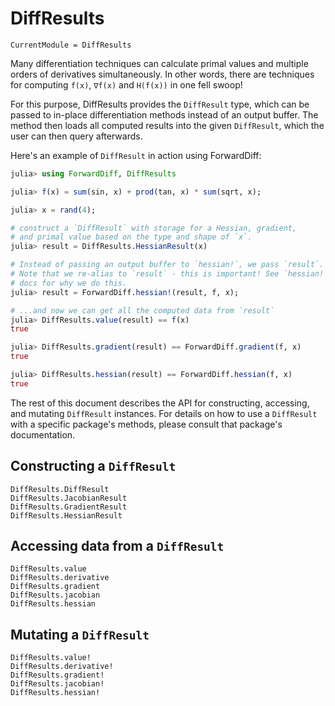 # DiffResults

```@meta
CurrentModule = DiffResults
```

Many differentiation techniques can calculate primal values and multiple orders of
derivatives simultaneously. In other words, there are techniques for computing `f(x)`,
`∇f(x)` and `H(f(x))` in one fell swoop!

For this purpose, DiffResults provides the `DiffResult` type, which can be passed
to in-place differentiation methods instead of an output buffer. The method
then loads all computed results into the given `DiffResult`, which the user
can then query afterwards.

Here's an example of `DiffResult` in action using ForwardDiff:

```julia
julia> using ForwardDiff, DiffResults

julia> f(x) = sum(sin, x) + prod(tan, x) * sum(sqrt, x);

julia> x = rand(4);

# construct a `DiffResult` with storage for a Hessian, gradient,
# and primal value based on the type and shape of `x`.
julia> result = DiffResults.HessianResult(x)

# Instead of passing an output buffer to `hessian!`, we pass `result`.
# Note that we re-alias to `result` - this is important! See `hessian!`
# docs for why we do this.
julia> result = ForwardDiff.hessian!(result, f, x);

# ...and now we can get all the computed data from `result`
julia> DiffResults.value(result) == f(x)
true

julia> DiffResults.gradient(result) == ForwardDiff.gradient(f, x)
true

julia> DiffResults.hessian(result) == ForwardDiff.hessian(f, x)
true
```

The rest of this document describes the API for constructing, accessing, and mutating
`DiffResult` instances. For details on how to use a `DiffResult` with a specific
package's methods, please consult that package's documentation.

## Constructing a `DiffResult`

```@docs
DiffResults.DiffResult
DiffResults.JacobianResult
DiffResults.GradientResult
DiffResults.HessianResult
```

## Accessing data from a `DiffResult`

```@docs
DiffResults.value
DiffResults.derivative
DiffResults.gradient
DiffResults.jacobian
DiffResults.hessian
```

## Mutating a `DiffResult`

```@docs
DiffResults.value!
DiffResults.derivative!
DiffResults.gradient!
DiffResults.jacobian!
DiffResults.hessian!
```
